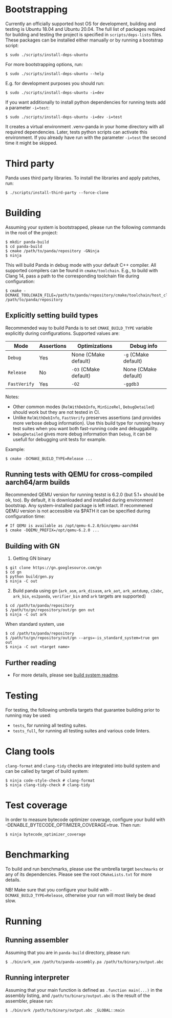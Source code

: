 # Bootstrapping

Currently an officially supported host OS for development, building and testing is Ubuntu 18.04 and Ubuntu 20.04.
The full list of packages required for building and testing the project is specified in
`scripts/deps-lists` files. These packages can be installed either manually or by running
a bootstrap script:

```
$ sudo ./scripts/install-deps-ubuntu
```

For more bootstrapping options, run:

```
$ sudo ./scripts/install-deps-ubuntu --help
```

E.g. for development purposes you should run:

```
$ sudo ./scripts/install-deps-ubuntu -i=dev
```

If you want additionally to install python dependencies for running tests add a parameter `-i=test`:


```
$ sudo ./scripts/install-deps-ubuntu -i=dev -i=test
```
It creates a virtual environment .venv-panda in your home directory with all required dependencies. 
Later, tests python scripts can activate this environment. If you already have run with the parameter `-i=test`
the second time it might be skipped.


# Third party

Panda uses third party libraries. To install the libraries and apply patches, run:

```
$ ./scripts/install-third-party --force-clone
```

# Building

Assuming your system is bootstrapped, please run the following commands in the root of the project:

```
$ mkdir panda-build
$ cd panda-build
$ cmake /path/to/panda/repository -GNinja
$ ninja
```

This will build Panda in debug mode with your default C++ compiler. All supported compilers can be
found in `cmake/toolchain`. E.g., to build with Clang 14, pass a path to the corresponding toolchain
file during configuration:

```
$ cmake -DCMAKE_TOOLCHAIN_FILE=/path/to/panda/repository/cmake/toolchain/host_clang_14.cmake /path/to/panda/repository
```

## Explicitly setting build types

Recommended way to build Panda is to set `CMAKE_BUILD_TYPE` variable explicitly during configurations. Supported values are:

| Mode         | Assertions | Optimizations         | Debug info           |
| ----         | ---------- | -------------         | ----------           |
| `Debug `     | Yes        | None (CMake default)  | `-g` (CMake default) |
| `Release`    | No         | `-O3` (CMake default) | None (CMake default) |
| `FastVerify` | Yes        | `-O2`                 | `-ggdb3`             |

Notes:

* Other common modes (`RelWithDebInfo`, `MinSizeRel`, `DebugDetailed`) should work but they are not tested in CI.
* Unlike `RelWithDebInfo`, `FastVerify` preserves assertions (and provides more verbose debug information).
  Use this build type for running heavy test suites when you want both fast-running code and debuggability.
* `DebugDetailed` gives more debug information than `Debug`, it can be usefull for debugging unit tests for example.

Example:

```
$ cmake -DCMAKE_BUILD_TYPE=Release ...
```

## Running tests with QEMU for cross-compiled aarch64/arm builds

Recommended QEMU version for running testst is 6.2.0 (but 5.1+ should be ok, too). By default, it is downloaded and installed during environment bootstrap. Any system-installed package is left intact. If recommened QEMU version is not accessible via $PATH it can be specified during configuration time:

```
# If QEMU is available as /opt/qemu-6.2.0/bin/qemu-aarch64
$ cmake -DQEMU_PREFIX=/opt/qemu-6.2.0 ...
```

## Building with GN

1. Getting GN binary

```
$ git clone https://gn.googlesource.com/gn
$ cd gn
$ python build/gen.py
$ ninja -C out
```

2. Build panda using gn (`ark_asm`, `ark_disasm`, `ark_aot`, `ark_aotdump`, `c2abc`, `ark_bin`, `es2panda`, `verifier_bin` and `ark` targets are supported)

```
$ cd /path/to/panda/repository
$ /path/to/gn/repository/out/gn gen out
$ ninja -C out ark
```
When standard system, use
```
$ cd /path/to/panda/repository
$ /path/to/gn/repository/out/gn --args=-is_standard_system=true gen out
$ ninja -C out <target name>
```


## Further reading

* For more details, please see [build system readme](cmake/README.md).

# Testing

For testing, the following umbrella targets that guarantee building prior to running may be used:

* `tests`, for running all testing suites.
* `tests_full`, for running all testing suites and various code linters.

# Clang tools

`clang-format` and `clang-tidy` checks are integrated into build system and can be called by target of build system:
```
$ ninja code-style-check # clang-format
$ ninja clang-tidy-check # clang-tidy
```

# Test coverage

In order to measure bytecode optimizer coverage, configure your build with -DENABLE_BYTECODE_OPTIMIZER_COVERAGE=true. Then run:
```
$ ninja bytecode_optimizer_coverage
```

# Benchmarking

To build and run benchmarks, please use the umbrella target `benchmarks` or any of its
dependencies. Please see the root `CMakeLists.txt` for more details.

NB! Make sure that you configure your build with `-DCMAKE_BUILD_TYPE=Release`, otherwise
your run will most likely be dead slow.

# Running

## Running assembler

Assuming that you are in `panda-build` directory, please run:

```
$ ./bin/ark_asm /path/to/panda-assembly.pa /path/to/binary/output.abc
```

## Running interpreter

Assuming that your main function is defined as `.function main(...)` in the assembly listing,
and `/path/to/binary/output.abc` is the result of the assembler, please run:

```
$ ./bin/ark /path/to/binary/output.abc _GLOBAL::main
```
